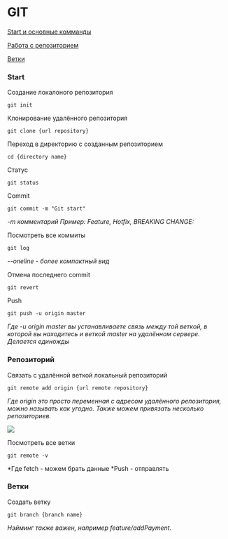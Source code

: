 # GIT

[Start и основные комманды](https://github.com/alexf81xxx/GIT#start)

[Работа с репозиторием](https://github.com/alexf81xxx/GIT#%D1%80%D0%B5%D0%BF%D0%BE%D0%B7%D0%B8%D1%82%D0%BE%D1%80%D0%B8%D0%B9 "Работа с репозиторием")

[Ветки](https://github.com/alexf81xxx/GIT#%D0%B2%D0%B5%D1%82%D0%BA%D0%B8)

### Start


Создание локалоного репозитория
~~~ 
git init 
~~~

Клонирование удалённого репозитория

~~~ 
git clone {url repository} 
~~~

Переход в директорию с созданным репозиторием

~~~ 
cd {directory name} 
~~~

Статус 

~~~ 
git status
~~~

Commit 

~~~ 
git commit -m "Git start"
~~~
*-m комментарий 
Пример: Feature, Hotfix,  BREAKING CHANGE:*

Посмотреть все коммиты 

~~~ 
git log
~~~
*--oneline - более компактный вид*

Отмена последнего commit 

~~~ 
git revert
~~~

Push

~~~ 
git push -u origin master
~~~
*Где -u origin master вы устанавливаете связь между той веткой, в которой вы находитесь и веткой master на удалённом сервере. Делается единожды*

### Репозиторий

Связать с удалённой веткой локальный репозиторий

~~~ 
git remote add origin {url remote repository}
~~~
*Где origin это просто переменная с адресом удалённого репозитория, можно называть как угодно. Также можем привязать несколько репозиториев.*

![](https://thumb.cloud.mail.ru/weblink/thumb/xw1/rzGc/FDFW6YDfs)

Посмотреть все ветки

~~~ 
git remote -v
~~~
*Где fetch - можем брать данные
*Push - отправлять

### Ветки

Создать ветку

~~~ 
git branch {branch name}
~~~
*Нэйминг также важен, например feature/addPayment.*


